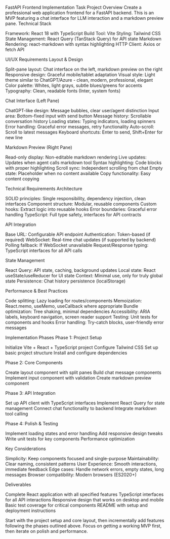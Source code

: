 FastAPI Frontend Implementation Task
Project Overview
Create a professional web application frontend for a FastAPI backend. This is an MVP featuring a chat interface for LLM interaction and a markdown preview pane.
Technical Stack

Framework: React 18 with TypeScript
Build Tool: Vite
Styling: Tailwind CSS
State Management: React Query (TanStack Query) for API state
Markdown Rendering: react-markdown with syntax highlighting
HTTP Client: Axios or fetch API

UI/UX Requirements
Layout & Design

Split-pane layout: Chat interface on the left, markdown preview on the right
Responsive design: Graceful mobile/tablet adaptation
Visual style: Light theme similar to ChatGPT/Azure - clean, modern, professional, elegant
Color palette: Whites, light grays, subtle blues/greens for accents
Typography: Clean, readable fonts (Inter, system fonts)

Chat Interface (Left Pane)

ChatGPT-like design: Message bubbles, clear user/agent distinction
Input area: Bottom-fixed input with send button
Message history: Scrollable conversation history
Loading states: Typing indicators, loading spinners
Error handling: Graceful error messages, retry functionality
Auto-scroll: Scroll to latest messages
Keyboard shortcuts: Enter to send, Shift+Enter for new line

Markdown Preview (Right Pane)

Read-only display: Non-editable markdown rendering
Live updates: Updates when agent calls markdown tool
Syntax highlighting: Code blocks with proper highlighting
Scroll sync: Independent scrolling from chat
Empty state: Placeholder when no content available
Copy functionality: Easy content copying

Technical Requirements
Architecture

SOLID principles: Single responsibility, dependency injection, clean interfaces
Component structure: Modular, reusable components
Custom hooks: Extract logic into reusable hooks
Error boundaries: Graceful error handling
TypeScript: Full type safety, interfaces for API contracts

API Integration

Base URL: Configurable API endpoint
Authentication: Token-based (if required)
WebSocket: Real-time chat updates (if supported by backend)
Polling fallback: If WebSocket unavailable
Request/Response typing: TypeScript interfaces for all API calls

State Management

React Query: API state, caching, background updates
Local state: React useState/useReducer for UI state
Context: Minimal use, only for truly global state
Persistence: Chat history persistence (localStorage)

Performance & Best Practices

Code splitting: Lazy loading for routes/components
Memoization: React.memo, useMemo, useCallback where appropriate
Bundle optimization: Tree shaking, minimal dependencies
Accessibility: ARIA labels, keyboard navigation, screen reader support
Testing: Unit tests for components and hooks
Error handling: Try-catch blocks, user-friendly error messages

Implementation Phases
Phase 1: Project Setup

Initialize Vite + React + TypeScript project
Configure Tailwind CSS
Set up basic project structure
Install and configure dependencies

Phase 2: Core Components

Create layout component with split panes
Build chat message components
Implement input component with validation
Create markdown preview component

Phase 3: API Integration

Set up API client with TypeScript interfaces
Implement React Query for state management
Connect chat functionality to backend
Integrate markdown tool calling

Phase 4: Polish & Testing

Implement loading states and error handling
Add responsive design tweaks
Write unit tests for key components
Performance optimization

Key Considerations

Simplicity: Keep components focused and single-purpose
Maintainability: Clear naming, consistent patterns
User Experience: Smooth interactions, immediate feedback
Edge cases: Handle network errors, empty states, long messages
Browser compatibility: Modern browsers (ES2020+)

Deliverables

Complete React application with all specified features
TypeScript interfaces for all API interactions
Responsive design that works on desktop and mobile
Basic test coverage for critical components
README with setup and deployment instructions

Start with the project setup and core layout, then incrementally add features following the phases outlined above. Focus on getting a working MVP first, then iterate on polish and performance.
